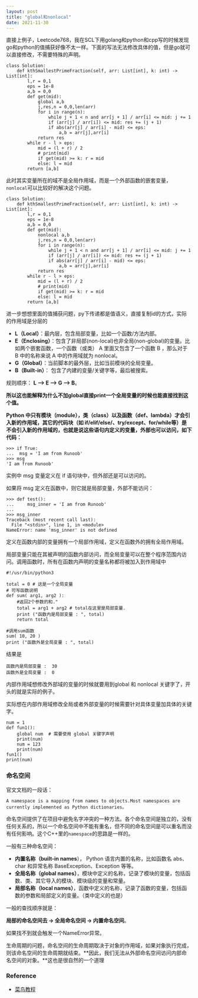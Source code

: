 ```yaml
---
layout: post
title: "global和nonlocal"
date: 2021-11-30
---
```


直接上例子，Leetcode768，我在SCL下用golang和python和cpp写的时候发现go和python的值捕获好像不太一样。下面的写法无法修改具体的值，但是go就可以直接修改，不需要特殊的声明。

```
class Solution:
    def kthSmallestPrimeFraction(self, arr: List[int], k: int) -> List[int]:
        l,r = 0,1
        eps = 1e-8
        a,b = 0,0
        def get(mid):
            global a,b
            j,res,n = 0,0,len(arr)
            for i in range(n):
                while j + 1 < n and arr[j + 1] / arr[i] <= mid: j += 1
                if (arr[j] / arr[i]) <= mid: res += (j + 1)
                if abs(arr[j] / arr[i] - mid) <= eps:
                    a,b = arr[j],arr[i]
            return res
        while r - l > eps:
            mid = (l + r) / 2
            # print(mid)
            if get(mid) >= k: r = mid
            else: l = mid
        return [a,b]
```

此时其实变量所在的域不是全局作用域，而是一个外部函数的嵌套变量，`nonlocal`可以比较好的解决这个问题。

```
class Solution:
    def kthSmallestPrimeFraction(self, arr: List[int], k: int) -> List[int]:
        l,r = 0,1
        eps = 1e-8
        a,b = 0,0
        def get(mid):
            nonlocal a,b
            j,res,n = 0,0,len(arr)
            for i in range(n):
                while j + 1 < n and arr[j + 1] / arr[i] <= mid: j += 1
                if (arr[j] / arr[i]) <= mid: res += (j + 1)
                if abs(arr[j] / arr[i] - mid) <= eps:
                    a,b = arr[j],arr[i]
            return res
        while r - l > eps:
            mid = (l + r) / 2
            # print(mid)
            if get(mid) >= k: r = mid
            else: l = mid
        return [a,b]
```

进一步想想里面的值捕获问题，py下传递都是值语义，直接复制id的方式，实际的作用域是分层的

- **L（Local）**：最内层，包含局部变量，比如一个函数/方法内部。
- **E（Enclosing）**：包含了非局部(non-local)也非全局(non-global)的变量。比如两个嵌套函数，一个函数（或类） A 里面又包含了一个函数 B ，那么对于 B 中的名称来说 A 中的作用域就为 nonlocal。
- **G（Global）**：当前脚本的最外层，比如当前模块的全局变量。
- **B（Built-in）**： 包含了内建的变量/关键字等，最后被搜索。

规则顺序： **L –> E –> G –> B**。

**所以这也能解释为什么不加global直接print一个全局变量的时候也能直接找到这个值。**

**Python 中只有模块（module），类（class）以及函数（def、lambda）才会引入新的作用域，其它的代码块（如 if/elif/else/、try/except、for/while等）是不会引入新的作用域的，也就是说这些语句内定义的变量，外部也可以访问，如下代码：**

```
>>> if True:
...  msg = 'I am from Runoob'
>>> msg
'I am from Runoob'
```

实例中 msg 变量定义在 if 语句块中，但外部还是可以访问的。

如果将 msg 定义在函数中，则它就是局部变量，外部不能访问：

```
>>> def test():
...     msg_inner = 'I am from Runoob'
... 
>>> msg_inner
Traceback (most recent call last):
  File "<stdin>", line 1, in <module>
NameError: name 'msg_inner' is not defined
```

定义在函数内部的变量拥有一个局部作用域，定义在函数外的拥有全局作用域。

局部变量只能在其被声明的函数内部访问，而全局变量可以在整个程序范围内访问。调用函数时，所有在函数内声明的变量名称都将被加入到作用域中

```
#!/usr/bin/python3
 
total = 0 # 这是一个全局变量
# 可写函数说明
def sum( arg1, arg2 ):
    #返回2个参数的和."
    total = arg1 + arg2 # total在这里是局部变量.
    print ("函数内是局部变量 : ", total)
    return total
 
#调用sum函数
sum( 10, 20 )
print ("函数外是全局变量 : ", total)
```

结果是

```
函数内是局部变量 :  30
函数外是全局变量 :  0
```

内部作用域想修改外部域的变量的时候就要用到global 和 nonlocal 关键字了，开头的就是实际的例子。

实际想在内部作用域修改全局或者外部变量的时候需要针对具体变量加具体的关键字。

```
num = 1
def fun1():
    global num  # 需要使用 global 关键字声明
    print(num) 
    num = 123
    print(num)
fun1()
print(num)
```

### 命名空间

官文文档的一段话：

```
A namespace is a mapping from names to objects.Most namespaces are currently implemented as Python dictionaries。
```

命名空间提供了在项目中避免名字冲突的一种方法。各个命名空间是独立的，没有任何关系的，所以一个命名空间中不能有重名，但不同的命名空间是可以重名而没有任何影响。这个C++里的`namespace`的思路是一样的。

一般有三种命名空间：

- **内置名称（built-in names**）， Python 语言内置的名称，比如函数名 abs、char 和异常名称 BaseException、Exception 等等。
- **全局名称（global names）**，模块中定义的名称，记录了模块的变量，包括函数、类、其它导入的模块、模块级的变量和常量。
- **局部名称（local names）**，函数中定义的名称，记录了函数的变量，包括函数的参数和局部定义的变量。（类中定义的也是）

一般的查找顺序就是：

**局部的命名空间去 -> 全局命名空间 -> 内置命名空间**。

如果找不到就会触发一个NameError异常。

生命周期的问题，命名空间的生命周期取决于对象的作用域，如果对象执行完成，则该命名空间的生命周期就结束。**因此，我们无法从外部命名空间访问内部命名空间的对象。**这也是很自然的一个道理

### Reference

+ [菜鸟教程](https://www.runoob.com/python3/python3-namespace-scope.html)

